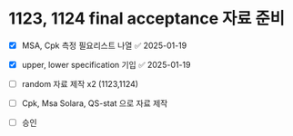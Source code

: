 





# 1123, 1124 final acceptance 자료 준비

- [x] MSA, Cpk 측정 필요리스트 나열 ✅ 2025-01-19
- [x] upper, lower specification 기입 ✅ 2025-01-19
- [ ] random 자료 제작 x2 (1123,1124)
- [ ] Cpk, Msa Solara, QS-stat 으로 자료 제작
- [ ] 승인



